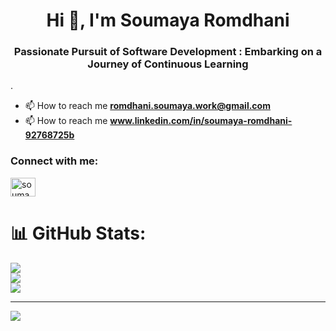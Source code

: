 <h1 align="center">Hi 👋, I'm Soumaya Romdhani</h1>
<h3 align="center">Passionate Pursuit of Software Development : Embarking on a Journey of Continuous Learning</h3>.

- 📫 How to reach me **romdhani.soumaya.work@gmail.com**
- 📫 How to reach me **www.linkedin.com/in/soumaya-romdhani-92768725b**

<h3 align="left">Connect with me:</h3>
<p align="left">
<a href="https://www.leetcode.com/soumaya_rdh" target="blank"><img align="center" src="https://raw.githubusercontent.com/rahuldkjain/github-profile-readme-generator/master/src/images/icons/Social/leet-code.svg" alt="soumaya_rdh" height="30" width="40" /></a>
</p>




# 📊 GitHub Stats:
![](https://github-readme-stats.vercel.app/api?username=SoumayaRomdhani&theme=dark&hide_border=false&include_all_commits=false&count_private=false)<br/>
![](https://github-readme-streak-stats.herokuapp.com/?user=SoumayaRomdhani&theme=dark&hide_border=false)<br/>
![](https://github-readme-stats.vercel.app/api/top-langs/?username=SoumayaRomdhani&theme=dark&hide_border=false&include_all_commits=false&count_private=false&layout=compact)

---
[![](https://visitcount.itsvg.in/api?id=SoumayaRomdhani&icon=0&color=0)](https://visitcount.itsvg.in)

